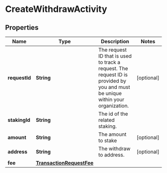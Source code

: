 

# CreateWithdrawActivity


## Properties

| Name | Type | Description | Notes |
|------------ | ------------- | ------------- | -------------|
|**requestId** | **String** | The request ID that is used to track a request. The request ID is provided by you and must be unique within your organization. |  [optional] |
|**stakingId** | **String** | The id of the related staking. |  |
|**amount** | **String** | The amount to stake |  [optional] |
|**address** | **String** | The withdraw to address. |  [optional] |
|**fee** | [**TransactionRequestFee**](TransactionRequestFee.md) |  |  |



